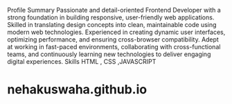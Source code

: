 Profile Summary
Passionate and detail-oriented Frontend Developer with a strong foundation in building responsive, user-friendly web applications. Skilled in translating design concepts into clean, maintainable code using modern web technologies. Experienced in creating dynamic user interfaces, optimizing performance, and ensuring cross-browser compatibility. Adept at working in fast-paced environments, collaborating with cross-functional teams, and continuously learning new technologies to deliver engaging digital experiences.
Skills
HTML , CSS ,JAVASCRIPT 
# nehakuswaha.github.io
